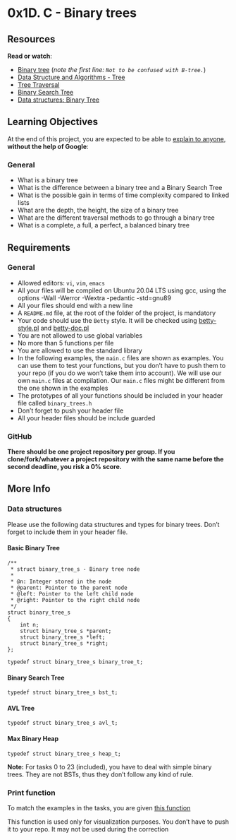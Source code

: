 <h1 class="gap">0x1D. C - Binary trees</h1>

<h2>Resources</h2>

<p><strong>Read or watch</strong>:</p>

<ul>
<li><a href="/rltoken/YjCgugjFZBKqIeU2_lF-fQ" title="Binary tree" target="_blank">Binary tree</a> (<em>note the first line: <code>Not to be confused with B-tree.</code></em>)</li>
<li><a href="/rltoken/YERnIz9OggXbBoXpiqSMEw" title="Data Structure and Algorithms - Tree" target="_blank">Data Structure and Algorithms - Tree</a> </li>
<li><a href="/rltoken/pR4-vwFxzbph4FkMF2np1Q" title="Tree Traversal" target="_blank">Tree Traversal</a> </li>
<li><a href="/rltoken/L2CpULSk9hQEOBKaGI8IkQ" title="Binary Search Tree" target="_blank">Binary Search Tree</a> </li>
<li><a href="/rltoken/jQNFgIuh8O73TqIaFeQoPA" title="Data structures: Binary Tree" target="_blank">Data structures: Binary Tree</a> </li>
</ul>

<h2>Learning Objectives</h2>

<p>At the end of this project, you are expected to be able to <a href="/rltoken/klZNog2ow2uGuFNMvk8mAQ" title="explain to anyone" target="_blank">explain to anyone</a>, <strong>without the help of Google</strong>:</p>

<h3>General</h3>

<ul>
<li>What is a binary tree</li>
<li>What is the difference between a binary tree and a Binary Search Tree</li>
<li>What is the possible gain in terms of time complexity compared to linked lists</li>
<li>What are the depth, the height, the size of a binary tree</li>
<li>What are the different traversal methods to go through a binary tree</li>
<li>What is a complete, a full, a perfect, a balanced binary tree</li>
</ul>

<h2>Requirements</h2>

<h3>General</h3>

<ul>
<li>Allowed editors: <code>vi</code>, <code>vim</code>, <code>emacs</code></li>
<li>All your files will be compiled on Ubuntu 20.04 LTS using gcc, using the options -Wall -Werror -Wextra -pedantic -std=gnu89</li>
<li>All your files should end with a new line</li>
<li>A <code>README.md</code> file, at the root of the folder of the project, is mandatory</li>
<li>Your code should use the <code>Betty</code> style. It will be checked using <a href="https://github.com/holbertonschool/Betty/blob/master/betty-style.pl" title="betty-style.pl" target="_blank">betty-style.pl</a> and <a href="https://github.com/holbertonschool/Betty/blob/master/betty-doc.pl" title="betty-doc.pl" target="_blank">betty-doc.pl</a></li>
<li>You are not allowed to use global variables</li>
<li>No more than 5 functions per file</li>
<li>You are allowed to use the standard library</li>
<li>In the following examples, the <code>main.c</code> files are shown as examples. You can use them to test your functions, but you don’t have to push them to your repo (if you do we won’t take them into account). We will use our own <code>main.c</code> files at compilation. Our <code>main.c</code> files might be different from the one shown in the examples</li>
<li>The prototypes of all your functions should be included in your header file called <code>binary_trees.h</code></li>
<li>Don’t forget to push your header file</li>
<li>All your header files should be include guarded</li>
</ul>

<h3>GitHub</h3>

<p><strong>There should be one project repository per group. If you clone/fork/whatever a project repository with the same name before the second deadline, you risk a 0% score.</strong></p>

<h2>More Info</h2>

<h3>Data structures</h3>

<p>Please use the following data structures and types for binary trees. Don’t forget to include them in your header file.</p>

<h4>Basic Binary Tree</h4>

<pre><code>/**
 * struct binary_tree_s - Binary tree node
 *
 * @n: Integer stored in the node
 * @parent: Pointer to the parent node
 * @left: Pointer to the left child node
 * @right: Pointer to the right child node
 */
struct binary_tree_s
{
    int n;
    struct binary_tree_s *parent;
    struct binary_tree_s *left;
    struct binary_tree_s *right;
};

typedef struct binary_tree_s binary_tree_t;
</code></pre>

<h4>Binary Search Tree</h4>

<pre><code>typedef struct binary_tree_s bst_t;
</code></pre>

<h4>AVL Tree</h4>

<pre><code>typedef struct binary_tree_s avl_t;
</code></pre>

<h4>Max Binary Heap</h4>

<pre><code>typedef struct binary_tree_s heap_t;
</code></pre>

<p><strong>Note:</strong> For tasks 0 to 23 (included), you have to deal with simple binary trees. They are not BSTs, thus they don’t follow any kind of rule.</p>

<h3>Print function</h3>

<p>To match the examples in the tasks, you are given <a href="https://github.com/holbertonschool/0x1C.c" title="this function" target="_blank">this function</a></p>

<p>This function is used only for visualization purposes. You don’t have to push it to your repo. It may not be used during the correction</p>

  </div>